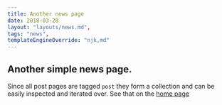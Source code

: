 ```yaml
---
title: Another news page
date: 2018-03-28
layout: "layouts/news.md",
tags: "news",
templateEngineOverride: "njk,md"
---
```


## Another simple news page.

Since all post pages are tagged `post` they form a collection and can be easily inspected and iterated over. See that on the [home page](/)



